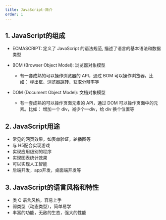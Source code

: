 ```yaml
---
title: JavaScript-简介
order: 1
---
```


## 1. JavaScript的组成

+ ECMASCRIPT: 定义了 JavaScript 的语法规范, 描述了语言的基本语法和数据类型
+ BOM (Browser Object Model): 浏览器对象模型

  + 有一套成熟的可以操作浏览器的 API，通过 BOM 可以操作浏览器。比如： 弹出框、浏览器跳转、获取分辨率等
+ DOM (Document Object Model): 文档对象模型
  + 有一套成熟的可以操作页面元素的 API，通过 DOM 可以操作页面中的元素。比如： 增加一个 div，减少个一div，给 div 换个位置等

## 2. JavaScript用途

+ 常见的网页效果，如表单验证，轮播图等
+ 与 H5配合实现游戏
+ 实现应用级别的程序
+ 实现图表统计效果
+ 可以实现人工智能
+ 后端开发，app开发，桌面端开发等

## 3. JavaScript的语言风格和特性

- 类 C 语言风格，容易上手
- 弱类型（动态类型），简单易学
- 丰富的功能，无敌的生态，强大的性能
